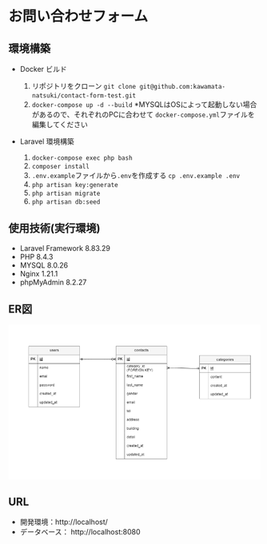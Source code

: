 # お問い合わせフォーム

## 環境構築
- Docker ビルド
  1. リポジトリをクローン 
  `git clone git@github.com:kawamata-natsuki/contact-form-test.git`
  2. `docker-compose up -d --build`
  *MYSQLはOSによって起動しない場合があるので、それぞれのPCに合わせて `docker-compose.yml`ファイルを編集してください

- Laravel 環境構築
  1. `docker-compose exec php bash`
  2. `composer install`
  3. `.env.example`ファイルから`.env`を作成する `cp .env.example .env`
  4. `php artisan key:generate`
  5. `php artisan migrate`
  6. `php artisan db:seed`
  
## 使用技術(実行環境)
- Laravel Framework 8.83.29
- PHP 8.4.3
- MYSQL 8.0.26
- Nginx 1.21.1
- phpMyAdmin 8.2.27

## ER図
![ER Diagram](er_diagram.drawio.png)

## URL
- 開発環境：http://localhost/
- データベース： http://localhost:8080